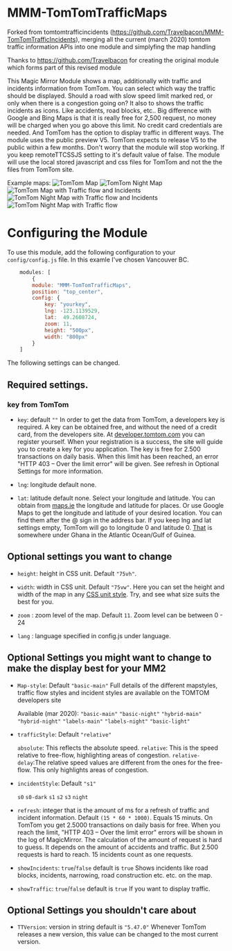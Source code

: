 
# MMM-TomTomTrafficMaps

Forked from tomtomtrafficincidents (https://github.com/Travelbacon/MMM-TomTomTrafficIncidents), merging all the current (march 2020) tomtom traffic information APIs into one module and simplyfing the map handling 

Thanks to https://github.com/Travelbacon for creating the original module which forms part of this revised module

This Magic Mirror Module shows a map, additionally with traffic and incidents information from TomTom. You can select which way the traffic should be displayed. Should a road with slow speed limit marked red, or only when there is a congestion going on? It also to shows the traffic incidents as icons. Like accidents, road blocks, etc..
Big difference with Google and Bing Maps is that it is really free for 2,500 request, no money will be charged when you go above this limit. No credit card credentials are needed. And TomTom has the option to display traffic in different ways.
The module uses the public preview V5. TomTom expects to release V5 to the public within a few months. Don't worry that the module will stop working.  If you keep remoteTTCSSJS setting to it's default value of false. The module will use the local stored javascript and css files for TomTom and not the the files from TomTom site.


Example maps:
![TomTom Map](./Basic-map-basic-light.png "Example")
![TomTom Night Map](./Basic-Map-Hybrid-Night.png "Example")
![TomTom Map with Traffic flow and Incidents](./Map-with-traffic-and-incidents-basic-main.png "Example")
![TomTom Night Map with Traffic flow and Incidents](./Map-with-traffic-and-incidents-Hybrid-Night.png "Example")
![TomTom Night Map with Traffic flow](./Map-with-traffic-Hybrid-Night.png "Example")

# Configuring the Module
To use this module, add the following configuration to your `config/config.js` file. In this examle I've chosen Vancouver BC.
````javascript
	modules: [
		{	
		module: "MMM-TomTomTrafficMaps",
		position: "top_center",
		config: {
			key: "yourkey",
			lng: -123.1139529,
			lat:  49.2608724,
			zoom: 11,
			height: "500px",
			width: "800px"
		}
	]
````
The following settings can be changed.

## Required settings.
### key from TomTom
- `key`: default `""`
In order to get the data from TomTom, a developers key is required. A key can be obtained free, and without the need of a credit card, from the developers site. At [developer.tomtom.com](https://developer.tomtom.com) you can register yourself. When your registration is a success, the site will guide you to create a key for you application.
The key is free for 2.500 transactions on daily basis. When this limit has been reached, an error "HTTP 403 – Over the limit error" will be given. See refresh in Optional Settings for more information.

- `lng`: longitude default none.
- `lat`: latitude default none.
Select your longitude and latitude. You can obtain from [maps.ie](https://www.maps.ie/coordinates.html) the longitude and latitude for places. Or use Google Maps to get the longitude and latitude of your desired location. You can find them after the @ sign in the address bar. If you keep lng and lat settings empty, TomTom will go to longitude 0 and latitude 0. [That](https://mydrive.tomtom.com/en_us/#mode=search+viewport=0,0,5,0,-0+ver=3) is somewhere under Ghana in the Atlantic Ocean/Gulf of Guinea.

## Optional settings you want to change
- `height`: height in CSS unit. Default `"75vh"`.
- `width`: width in CSS unit. Default `"75vw"`.
Here you can set the height and width of the map in any [CSS unit style](https://developer.mozilla.org/en-US/docs/Learn/CSS/Building_blocks/Values_and_units). Try, and see what size suits the best for you.

- `zoom` : zoom level of the map. Default `11`.
Zoom level can be between 0 - 24

- `lang` : language specified in config.js under language.

## Optional Settings you might want to change to make the display best for your MM2
- `Map-style`: Default `"basic-main"`
  Full details of the different mapstyles, traffic flow styles and incident styles are available on the TOMTOM developers site

  Available (mar 2020):
  		`"basic-main"`
		`"basic-night"`
		`"hybrid-main"`
		`"hybrid-night"`
		`"labels-main"`
		`"labels-night"`
		`"basic-light"`

- `trafficStyle`: Default `"relative"`

	`absolute`: This reflects the absolute speed.
	`relative`: This is the speed relative to free-flow, highlighting areas of congestion.
	`relative-delay`:The relative speed values are different from the ones for the free-flow. This only highlights areas of congestion.

- `incidentStyle`:  Default `"s1"`

	`s0`
	`s0-dark`
	`s1`
	`s2`
	`s3`
	`night`

- `refresh`: integer that is the amount of ms for a refresh of traffic and incident information. Default `(15 * 60 * 1000)`. Equals 15 minuts.
On TomTom you get 2.5000 transactions on daily basis for free. When you reach the limit, "HTTP 403 – Over the limit error" errors will be shown in the log of MagicMirror.
The calculation of the amount of request is hard to guess. It depends on the amount of accidents and traffic. But 2.500 requests is hard to reach. 15 incidents count as one requests.

- `showIncidents`:  `true`/`false` default is `true`
Shows incidents like road blocks, incidents, narrowing, road construction etc. etc. on the map.
- `showTraffic`: `true`/`false` default is `true`
If you want to display traffic.

## Optional Settings you shouldn't care about

- `TTVersion`: version in string default is `"5.47.0"`
Whenever TomTom releases a new version, this value can be changed to the most current version.

